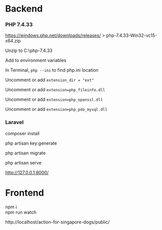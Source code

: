 # Backend

### PHP 7.4.33

https://windows.php.net/downloads/releases/ > php-7.4.33-Win32-vc15-x64.zip

Unzip to C:\php-7.4.33

Add to environment variables

In Terminal, `php --ini` to find php.ini location  

Uncomment or add `extension_dir = "ext"`   

Uncomment or add `extension=php_fileinfo.dll`   

Uncomment or add `extension=php_openssl.dll`   

Uncomment or add `extension=php_pdo_mysql.dll`  

### Laravel

composer install  

php artisan key:generate  

php artisan migrate

php artisan serve

http://127.0.0.1:8000/

# Frontend

npm i  
npm run watch

http://localhost/action-for-singapore-dogs/public/